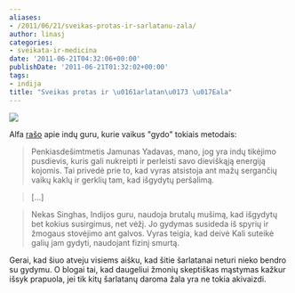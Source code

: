 ```yaml
---
aliases:
- /2011/06/21/sveikas-protas-ir-sarlatanu-zala/
author: linasj
categories:
- sveikata-ir-medicina
date: '2011-06-21T04:32:06+00:00'
publishDate: '2011-06-21T01:32:02+00:00'
tags:
- indija
title: "Sveikas protas ir \u0161arlatan\u0173 \u017Eala"
---
```

![](http://images.alfa.lt/7886/71/88.jpg)

Alfa [rašo](http://www.alfa.lt/straipsnis/11657677/Vyras.mano..kad.yra.pusdievis.ir.gali.gydyti.kojomis=2011-06-19_07-00/) apie indų guru, kurie vaikus "gydo" tokiais metodais:


> Penkiasdešimtmetis Jamunas Yadavas, mano, jog yra indų tikėjimo pusdievis, kuris gali nukreipti ir perleisti savo dieviškąją energiją kojomis. Tai privedė prie to, kad vyras atsistoja ant mažų sergančių vaikų kaklų ir gerklių tam, kad išgydytų peršalimą.
> 
> 


> [...]
> 
> 


> Nekas Singhas, Indijos guru, naudoja brutalų mušimą, kad išgydytų bet kokius susirgimus, net vėžį. Jo gydymas susideda iš spyrių ir žmogaus stovėjimo ant galvos. Vyras teigia, kad deivė Kali suteikė galių jam gydyti, naudojant fizinį smurtą.
> 
> 

Gerai, kad šiuo atveju visiems aišku, kad šitie šarlatanai neturi nieko bendro su gydymu. O blogai tai, kad daugeliui žmonių skeptiškas mąstymas kažkur išsyk prapuola, jei tik kitų šarlatanų daroma žala yra ne tokia akivaizdi.


